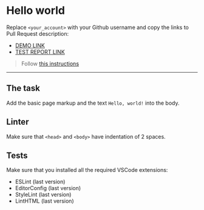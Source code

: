 # Hello world

Replace `<your_account>` with your Github username and copy the links to Pull Request description:
- [DEMO LINK](https://KulinichMykola.github.io/layout_hello-world/)
- [TEST REPORT LINK](https://KulinichMykola.github.io/layout_hello-world/report/html_report/)

> Follow [this instructions](https://mate-academy.github.io/layout_task-guideline/#how-to-solve-the-layout-tasks-on-github)
___

## The task

Add the basic page markup and the text `Hello, world!` into the body.

## Linter

Make sure that `<head>` and `<body>` have indentation of 2 spaces.

## Tests

Make sure that you installed all the required VSCode extensions:

- ESLint (last version)
- EditorConfig (last version)
- StyleLint (last version)
- LintHTML (last version)
